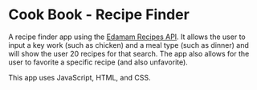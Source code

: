 # Cook Book - Recipe Finder
A recipe finder app using the [Edamam Recipes API](https://developer.edamam.com/edamam-docs-recipe-api). It allows the user to input a key work (such as chicken) and a meal type (such as dinner) and will show the user 20 recipes for that search. The app also allows for the user to favorite a specific recipe (and also unfavorite).

This app uses JavaScript, HTML, and CSS.
